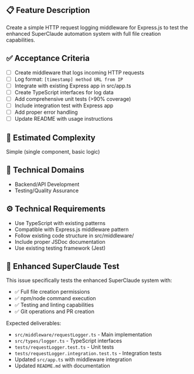 ## 📋 Feature Description
Create a simple HTTP request logging middleware for Express.js to test the enhanced SuperClaude automation system with full file creation capabilities.

## ✅ Acceptance Criteria
- [ ] Create middleware that logs incoming HTTP requests
- [ ] Log format: `[timestamp] method URL from IP`
- [ ] Integrate with existing Express app in src/app.ts
- [ ] Create TypeScript interfaces for log data
- [ ] Add comprehensive unit tests (>90% coverage)
- [ ] Include integration test with Express app
- [ ] Add proper error handling
- [ ] Update README with usage instructions

## 🎯 Estimated Complexity
Simple (single component, basic logic)

## 🔧 Technical Domains
- Backend/API Development
- Testing/Quality Assurance

## ⚙️ Technical Requirements
- Use TypeScript with existing patterns
- Compatible with Express.js middleware pattern
- Follow existing code structure in src/middleware/
- Include proper JSDoc documentation
- Use existing testing framework (Jest)

## 🧪 Enhanced SuperClaude Test
This issue specifically tests the enhanced SuperClaude system with:
- ✅ Full file creation permissions
- ✅ npm/node command execution
- ✅ Testing and linting capabilities
- ✅ Git operations and PR creation

Expected deliverables:
- `src/middleware/requestLogger.ts` - Main implementation
- `src/types/logger.ts` - TypeScript interfaces
- `tests/requestLogger.test.ts` - Unit tests
- `tests/requestLogger.integration.test.ts` - Integration tests
- Updated `src/app.ts` with middleware integration
- Updated `README.md` with documentation